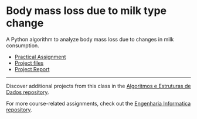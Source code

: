 # Body mass loss due to milk type change

A Python algorithm to analyze body mass loss due to changes in milk consumption.

- [Practical Assignment](temas_possiveis_1.pdf)
- [Project files](project)
- [Project Report](project/apresentacao_pdf_leite.pdf)


-----

Discover additional projects from this class in the [Algoritmos e Estruturas de Dados repository](https://github.com/danielmribeiro/ipg-lei-algoritmos-e-estruturas-de-dados).

For more course-related assignments, check out the [Engenharia Informatica repository](https://github.com/danielmribeiro/engenharia-informatica).
